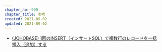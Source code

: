 ```yaml
---
chapter_no: 999
chapter_title: 参考
created: 2021-09-02
updated: 2021-09-02
---
```

- [(JOHOBASE) 1回のINSERT（インサートSQL）で複数行のレコードを一括挿入（追加）する](https://johobase.com/multiple-insert-sql/)
